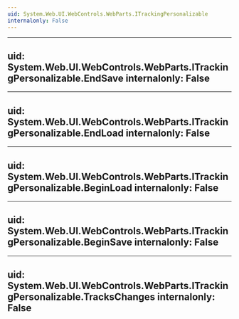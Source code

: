 ```yaml
---
uid: System.Web.UI.WebControls.WebParts.ITrackingPersonalizable
internalonly: False
---
```


---
uid: System.Web.UI.WebControls.WebParts.ITrackingPersonalizable.EndSave
internalonly: False
---

---
uid: System.Web.UI.WebControls.WebParts.ITrackingPersonalizable.EndLoad
internalonly: False
---

---
uid: System.Web.UI.WebControls.WebParts.ITrackingPersonalizable.BeginLoad
internalonly: False
---

---
uid: System.Web.UI.WebControls.WebParts.ITrackingPersonalizable.BeginSave
internalonly: False
---

---
uid: System.Web.UI.WebControls.WebParts.ITrackingPersonalizable.TracksChanges
internalonly: False
---
